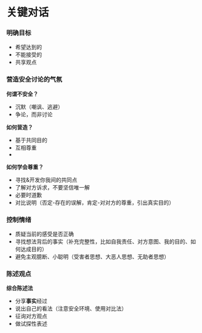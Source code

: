 # 关键对话



### 明确目标

- 希望达到的
- 不能接受的
- 共享观点



### 营造安全讨论的气氛

**何谓不安全？**

- 沉默（嘲讽、逃避）
- 争论，而非讨论



**如何营造？**

- 基于共同目的
- 互相尊重
- 



**如何学会尊重？**

- 寻找&开发你我间的共同点
- 了解对方诉求，不要坚信唯一解
- 必要时道歉
- 对比说明（否定-存在的误解，肯定-对对方的尊重，引出真实目的）



### 控制情绪

- 质疑当前的感受是否正确
- 寻找想法背后的事实（补充完整性，比如自我责任、对方意图、我的目的、如何达成目的）
- 避免主观臆断、小聪明（受害者思想、大恶人思想、无助者思想）



### 陈述观点



**综合陈述法**

- 分享**事实**经过
- 说出自己的看法（注意安全环境、使用对比法）
- 征询对方观点
- 做试探性表述



